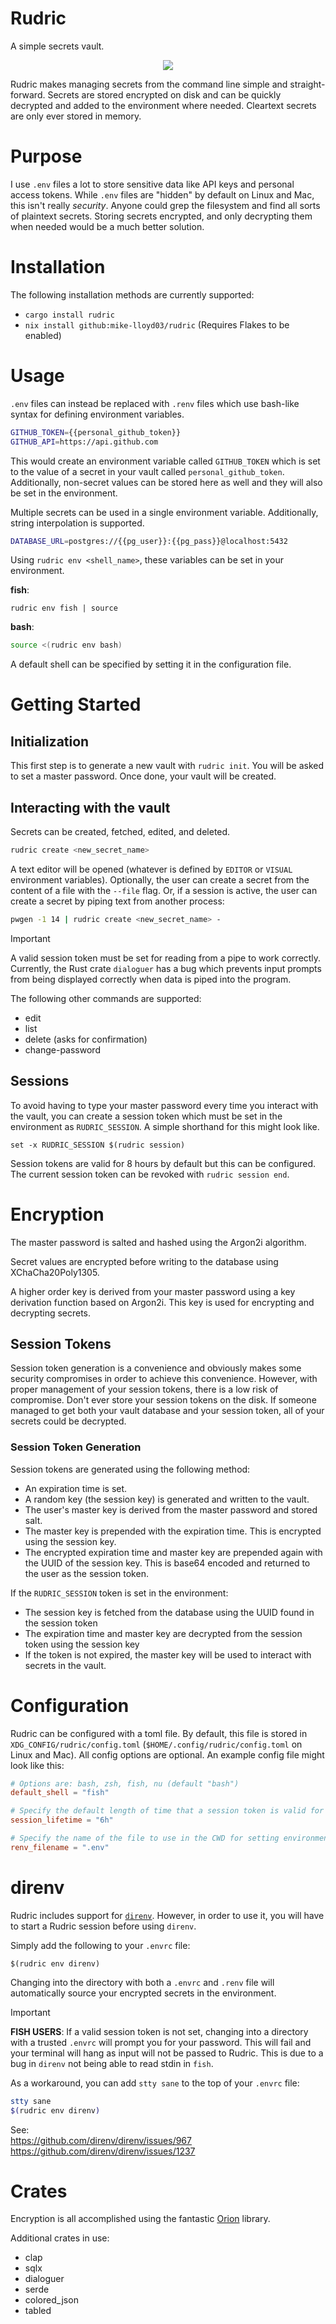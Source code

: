 # Rudric

A simple secrets vault.

<p align="center">
<img src=https://github.com/mike-lloyd03/rudric/assets/49411532/3916d3f4-4ba8-43cc-b83a-2eb9bd42e33f />
</p>

Rudric makes managing secrets from the command line simple and straight-forward. Secrets are stored encrypted on disk and can be quickly decrypted and added to the environment where needed. Cleartext secrets are only ever stored in memory.

# Purpose

I use `.env` files a lot to store sensitive data like API keys and personal access tokens. While `.env` files are "hidden" by default on Linux and Mac, this isn't really _security_. Anyone could grep the filesystem and find all sorts of plaintext secrets. Storing secrets encrypted, and only decrypting them when needed would be a much better solution.

# Installation

The following installation methods are currently supported:

- `cargo install rudric`
- `nix install github:mike-lloyd03/rudric` (Requires Flakes to be enabled)

# Usage

`.env` files can instead be replaced with `.renv` files which use bash-like syntax for defining environment variables.

```bash
GITHUB_TOKEN={{personal_github_token}}
GITHUB_API=https://api.github.com
```

This would create an environment variable called `GITHUB_TOKEN` which is set to the value of a secret in your vault called `personal_github_token`. Additionally, non-secret values can be stored here as well and they will also be set in the environment.

Multiple secrets can be used in a single environment variable. Additionally, string interpolation is supported.

```bash
DATABASE_URL=postgres://{{pg_user}}:{{pg_pass}}@localhost:5432
```

Using `rudric env <shell_name>`, these variables can be set in your environment.

**fish**:

```fish
rudric env fish | source
```

**bash**:

```bash
source <(rudric env bash)
```

A default shell can be specified by setting it in the configuration file.

# Getting Started

## Initialization

This first step is to generate a new vault with `rudric init`. You will be asked to set a master password. Once done, your vault will be created.

## Interacting with the vault

Secrets can be created, fetched, edited, and deleted.

```bash
rudric create <new_secret_name>
```

A text editor will be opened (whatever is defined by `EDITOR` or `VISUAL` environment variables). Optionally, the user can create a secret from the content of a file with the `--file` flag. Or, if a session is active, the user can create a secret by piping text from another process:

```bash
pwgen -1 14 | rudric create <new_secret_name> -
```

> [!IMPORTANT]
> A valid session token must be set for reading from a pipe to work correctly. Currently, the Rust crate `dialoguer` has a bug which prevents input prompts from being displayed correctly when data is piped into the program.

The following other commands are supported:

- edit
- list
- delete (asks for confirmation)
- change-password

## Sessions

To avoid having to type your master password every time you interact with the vault, you can create a session token which must be set in the environment as `RUDRIC_SESSION`. A simple shorthand for this might look like.

```fish
set -x RUDRIC_SESSION $(rudric session)
```

Session tokens are valid for 8 hours by default but this can be configured. The current session token can be revoked with `rudric session end`.

# Encryption

The master password is salted and hashed using the Argon2i algorithm.

Secret values are encrypted before writing to the database using XChaCha20Poly1305.

A higher order key is derived from your master password using a key derivation function based on Argon2i. This key is used for encrypting and decrypting secrets.

## Session Tokens

Session token generation is a convenience and obviously makes some security compromises in order to achieve this convenience. However, with proper management of your session tokens, there is a low risk of compromise. Don't ever store your session tokens on the disk. If someone managed to get both your vault database and your session token, all of your secrets could be decrypted.

### Session Token Generation

Session tokens are generated using the following method:

- An expiration time is set.
- A random key (the session key) is generated and written to the vault.
- The user's master key is derived from the master password and stored salt.
- The master key is prepended with the expiration time. This is encrypted using the session key.
- The encrypted expiration time and master key are prepended again with the UUID of the session key. This is base64 encoded and returned to the user as the session token.

If the `RUDRIC_SESSION` token is set in the environment:

- The session key is fetched from the database using the UUID found in the session token
- The expiration time and master key are decrypted from the session token using the session key
- If the token is not expired, the master key will be used to interact with secrets in the vault.

# Configuration

Rudric can be configured with a toml file. By default, this file is stored in `XDG_CONFIG/rudric/config.toml` (`$HOME/.config/rudric/config.toml` on Linux and Mac). All config options are optional. An example config file might look like this:

```toml
# Options are: bash, zsh, fish, nu (default "bash")
default_shell = "fish"

# Specify the default length of time that a session token is valid for (default "8h")
session_lifetime = "6h"

# Specify the name of the file to use in the CWD for setting environment variables (default ".renv")
renv_filename = ".env"
```

# direnv

Rudric includes support for [`direnv`](https://github.com/direnv/direnv). However, in order to use it, you will have to start a Rudric session before using `direnv`.

Simply add the following to your `.envrc` file:

```
$(rudric env direnv)
```

Changing into the directory with both a `.envrc` and `.renv` file will automatically source your encrypted secrets in the environment.

> [!IMPORTANT]
> **FISH USERS**: If a valid session token is not set, changing into a directory with a trusted `.envrc` will prompt you for your password. This will fail and your terminal will hang as input will not be passed to Rudric. This is due to a bug in `direnv` not being able to read stdin in `fish`.
>
> As a workaround, you can add `stty sane` to the top of your `.envrc` file:
>
> ```bash
> stty sane
> $(rudric env direnv)
> ```
>
> See:  
> https://github.com/direnv/direnv/issues/967  
> https://github.com/direnv/direnv/issues/1237

# Crates

Encryption is all accomplished using the fantastic [Orion](https://github.com/orion-rs/orion) library.

Additional crates in use:

- clap
- sqlx
- dialoguer
- serde
- colored_json
- tabled
